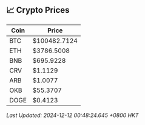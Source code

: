 ## 📈 Crypto Prices

| Coin | Price |
| ---- | ----- |
| BTC | $100482.7124 |
| ETH | $3786.5008 |
| BNB | $695.9228 |
| CRV | $1.1129 |
| ARB | $1.0077 |
| OKB | $55.3707 |
| DOGE | $0.4123 |

_Last Updated: 2024-12-12 00:48:24.645 +0800 HKT_